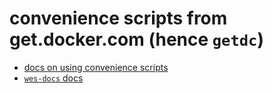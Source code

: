 # convenience scripts from get.docker.com (hence `getdc`)

- [docs on using convenience scripts](https://docs.docker.com/engine/install/ubuntu/#install-using-the-convenience-script)
- [`wes-docs` docs]()